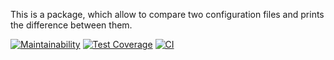 This is a package, which allow to compare two configuration files and prints the difference between them.

[![Maintainability](https://api.codeclimate.com/v1/badges/cb6f35a9023d0307cc51/maintainability)](https://codeclimate.com/github/ivankl/backend-project-lvl2/maintainability)
[![Test Coverage](https://api.codeclimate.com/v1/badges/cb6f35a9023d0307cc51/test_coverage)](https://codeclimate.com/github/ivankl/backend-project-lvl2/test_coverage)
[![CI](https://github.com/ivankl/backend-project-lvl2/workflows/CI/badge.svg)](https://github.com/ivankl/backend-project-lvl2/actions)
